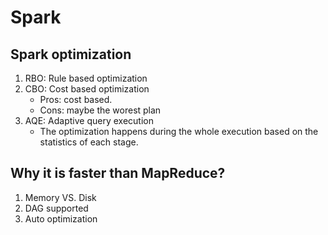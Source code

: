 # Spark

## Spark optimization
1. RBO: Rule based optimization
2. CBO: Cost based optimization
   * Pros: cost based.
   * Cons: maybe the worest plan
3. AQE: Adaptive query execution
   * The optimization happens during the whole execution based on the statistics of each stage.
  
     
## Why it is faster than MapReduce? 
1. Memory VS. Disk
2. DAG supported
3. Auto optimization
